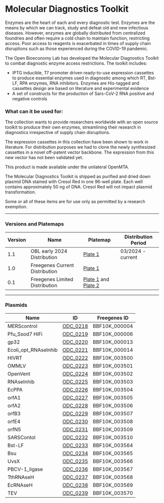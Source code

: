 # Molecular Diagnostics Toolkit

Enzymes are the heart of each and every diagnostic test. Enzymes are the means by which we can track, study and defeat old and new infectious diseases.
However, enzymes are globally distributed from centralized foundries and often require a cold chain to maintain function, restricting access.
Poor access to reagents is exacerbated in times of supply chain disruptions such as those experienced during the COVID-19 pandemic.

The Open Bioeconomy Lab has developed the Molecular Diagnostics Toolkit to combat diagnostic enzyme access restrictions. The toolkit includes:

- IPTG inducible, T7 promoter driven ready-to-use expression cassettes to produce essential enzymes used in diagnostic among which RT, Bst-LF, RPA enzymes, RNA inhibitors.
Enzymes are His-tagged and cassettes design are based on literature and experimental evidence
- A set of constructs for the production of Sars-CoV-2 RNA positive and negative controls

### What can it be used for:

The collection wants to provide researchers worldwide with an open source toolkit to produce their own enzymes, streamlining their research in
diagnostics irrespective of supply chain disruptions.

The expression cassettes in this collection have been shown to work in literature. For distribution purposes we had to clone the newly synthesized
cassettes in a novel off-patent vector backbone. The expression from this new vector has not been validated yet.

This product is made available under the unilateral OpenMTA. 

The Molecular Diagnostics Toolkit is shipped as purified and dried down plasmid DNA stained with Cresol Red in one 96-well plate. Each well contains approximately 50 ng of DNA. Cresol Red will not impact plasmid transformation.

Some or all of these items are for use only as permitted by a research exemption.

---

### Versions and Platemaps

|Version|Name|Platemap|Distribution Period|
|---|---|---|---|
|1.1|OBL early 2024 Distribution|[Plate 1](https://github.com/Reclone-org/Open-DNA-Collections/blob/main/Molecular%20Diagnostics%20Toolkit/Platemaps/MDT-v1_1.csv)| 03/2024 - current |
|1.0|Freegenes Current Distribution|[Plate 1](https://github.com/Reclone-org/Open-DNA-Collections/tree/main/Molecular%20Diagnostics%20Toolkit/Platemaps/MDT-v1_0.csv)||
|0.1|Freegenes Limited Distribution|[Plate 1](https://github.com/Reclone-org/Open-DNA-Collections/tree/main/Molecular%20Diagnostics%20Toolkit/Platemaps/MDT-v0_1-1.csv) and [Plate 2](https://github.com/Reclone-org/Open-DNA-Collections/tree/main/Molecular%20Diagnostics%20Toolkit/Platemaps/MDT-v0_1-2.csv)||

---

### Plasmids

|Name|ID|Freegenes ID|
|---|---|---|
| MERScontrol | [ODC_0218](https://github.com/Reclone-org/Open-DNA-Collections/blob/main/Molecular%20Diagnostics%20Toolkit/Plasmids_Genbank/ODC_0218.gb) | BBF10K_000004 |
| Pfu_Ssod7 HiFi | [ODC_0219](https://github.com/Reclone-org/Open-DNA-Collections/blob/main/Molecular%20Diagnostics%20Toolkit/Plasmids_Genbank/ODC_0219.gb) | BBF10K_000006 |
| gp32 | [ODC_0220](https://github.com/Reclone-org/Open-DNA-Collections/blob/main/Molecular%20Diagnostics%20Toolkit/Plasmids_Genbank/ODC_0220.gb) | BBF10K_000013 |
| Ecoli_opt_RNAseInhib | [ODC_0221](https://github.com/Reclone-org/Open-DNA-Collections/blob/main/Molecular%20Diagnostics%20Toolkit/Plasmids_Genbank/ODC_0221.gb) | BBF10K_000014 |
| HIVRT | [ODC_0222](https://github.com/Reclone-org/Open-DNA-Collections/blob/main/Molecular%20Diagnostics%20Toolkit/Plasmids_Genbank/ODC_0222.gb) | BBF10K_003500 |
| OMMLV | [ODC_0223](https://github.com/Reclone-org/Open-DNA-Collections/blob/main/Molecular%20Diagnostics%20Toolkit/Plasmids_Genbank/ODC_0223.gb) | BBF10K_003501 |
| OpenVent | [ODC_0224](https://github.com/Reclone-org/Open-DNA-Collections/blob/main/Molecular%20Diagnostics%20Toolkit/Plasmids_Genbank/ODC_0224.gb) | BBF10K_003502 |
| RNAseInhib | [ODC_0225](https://github.com/Reclone-org/Open-DNA-Collections/blob/main/Molecular%20Diagnostics%20Toolkit/Plasmids_Genbank/ODC_0225.gb) | BBF10K_003503 |
| EcPPA | [ODC_0226](https://github.com/Reclone-org/Open-DNA-Collections/blob/main/Molecular%20Diagnostics%20Toolkit/Plasmids_Genbank/ODC_0226.gb) | BBF10K_003504 |
| orfA1 | [ODC_0227](https://github.com/Reclone-org/Open-DNA-Collections/blob/main/Molecular%20Diagnostics%20Toolkit/Plasmids_Genbank/ODC_0227.gb) | BBF10K_003505 |
| orfA2 | [ODC_0228](https://github.com/Reclone-org/Open-DNA-Collections/blob/main/Molecular%20Diagnostics%20Toolkit/Plasmids_Genbank/ODC_0228.gb) | BBF10K_003506 |
| orfB3 | [ODC_0229](https://github.com/Reclone-org/Open-DNA-Collections/blob/main/Molecular%20Diagnostics%20Toolkit/Plasmids_Genbank/ODC_0229.gb) | BBF10K_003507 |
| orfE4 | [ODC_0230](https://github.com/Reclone-org/Open-DNA-Collections/blob/main/Molecular%20Diagnostics%20Toolkit/Plasmids_Genbank/ODC_0230.gb) | BBF10K_003508 |
| orfN5 | [ODC_0231](https://github.com/Reclone-org/Open-DNA-Collections/blob/main/Molecular%20Diagnostics%20Toolkit/Plasmids_Genbank/ODC_0231.gb) | BBF10K_003509 |
| SARSContol | [ODC_0232](https://github.com/Reclone-org/Open-DNA-Collections/blob/main/Molecular%20Diagnostics%20Toolkit/Plasmids_Genbank/ODC_0232.gb) | BBF10K_003510 |
| Bst-LF | [ODC_0233](https://github.com/Reclone-org/Open-DNA-Collections/blob/main/Molecular%20Diagnostics%20Toolkit/Plasmids_Genbank/ODC_0233.gb) | BBF10K_003564 |
| Bsu | [ODC_0234](https://github.com/Reclone-org/Open-DNA-Collections/blob/main/Molecular%20Diagnostics%20Toolkit/Plasmids_Genbank/ODC_0234.gb) | BBF10K_003565 |
| UvsX | [ODC_0235](https://github.com/Reclone-org/Open-DNA-Collections/blob/main/Molecular%20Diagnostics%20Toolkit/Plasmids_Genbank/ODC_0235.gb) | BBF10K_003566 |
| PBCV-1_ligase | [ODC_0236](https://github.com/Reclone-org/Open-DNA-Collections/blob/main/Molecular%20Diagnostics%20Toolkit/Plasmids_Genbank/ODC_0236.gb) | BBF10K_003567 |
| TthRNAseH | [ODC_0237](https://github.com/Reclone-org/Open-DNA-Collections/blob/main/Molecular%20Diagnostics%20Toolkit/Plasmids_Genbank/ODC_0237.gb) | BBF10K_003568 |
| EcRNAseH | [ODC_0238](https://github.com/Reclone-org/Open-DNA-Collections/blob/main/Molecular%20Diagnostics%20Toolkit/Plasmids_Genbank/ODC_0238.gb) | BBF10K_003569 |
| TEV | [ODC_0239](https://github.com/Reclone-org/Open-DNA-Collections/blob/main/Molecular%20Diagnostics%20Toolkit/Plasmids_Genbank/ODC_0239.gb) | BBF10K_003570 |
